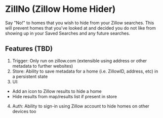 # ZillNo (Zillow Home Hider)
Say "No!" to homes that you wish to hide from your Zillow searches. This will prevent homes that you've looked at and decided you do not like from showing up in your Saved Searches and any future searches.

## Features (TBD)
1. Trigger: Only run on zillow.com (extensible using address or other metadata to further websites)
2. Store: Ability to save metadata for a home (i.e. ZillowID, address, etc) in a persistent state
3. UI:
  - Add an icon to Zillow results to hide a home
  - Hide results from map/results list if present in store
4. Auth: Ability to sign-in using Zillow account to hide homes on other devices too